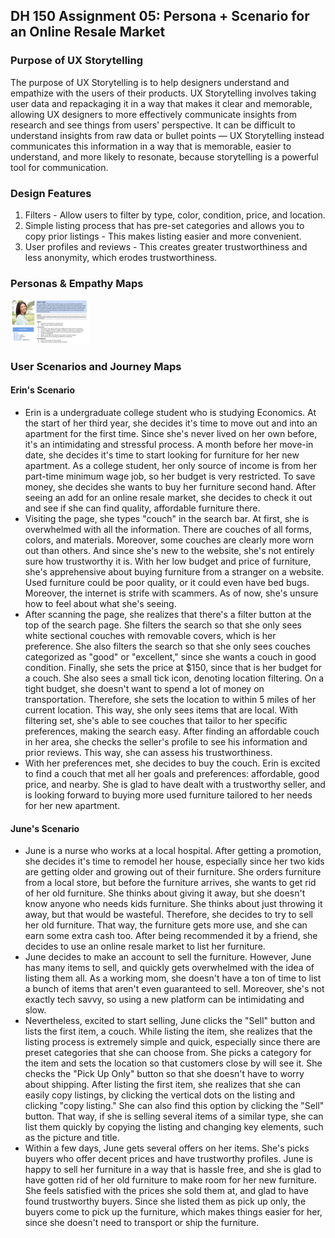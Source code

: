 ## DH 150 Assignment 05: Persona + Scenario for an Online Resale Market

### Purpose of UX Storytelling

The purpose of UX Storytelling is to help designers understand and empathize with the users of their products. UX Storytelling involves taking user data and repackaging it in a way that makes it clear and memorable, allowing UX designers to more effectively communicate insights from research and see things from users' perspective. It can be difficult to understand insights from raw data or bullet points — UX Storytelling instead communicates this information in a way that is memorable, easier to understand, and more likely to resonate, because storytelling is a powerful tool for communication.

### Design Features
1) Filters - Allow users to filter by type, color, condition, price, and location.
2) Simple listing process that has pre-set categories and allows you to copy prior listings - This makes listing easier and more convenient.
3) User profiles and reviews - This creates greater trustworthiness and less anonymity, which erodes trustworthiness.

### Personas & Empathy Maps

<img src="./junepersona.png" width = "25%">

### User Scenarios and Journey Maps

#### Erin's Scenario

* Erin is a undergraduate college student who is studying Economics. At the start of her third year, she decides it's time to move out and into an apartment for the first time. Since she's never lived on her own before, it's an intimidating and stressful process. A month before her move-in date, she decides it's time to start looking for furniture for her new apartment. As a college student, her only source of income is from her part-time minimum wage job, so her budget is very restricted. To save money, she decides she wants to buy her furniture second hand. After seeing an add for an online resale market, she decides to check it out and see if she can find quality, affordable furniture there.
* Visiting the page, she types "couch" in the search bar. At first, she is overwhelmed with all the information. There are couches of all forms, colors, and materials. Moreover, some couches are clearly more worn out than others. And since she's new to the website, she's not entirely sure how trustworthy it is. With her low budget and price of furniture, she's apprehensive about buying furniture from a stranger on a website. Used furniture could be poor quality, or it could even have bed bugs. Moreover, the internet is strife with scammers. As of now, she's unsure how to feel about what she's seeing. 
* After scanning the page, she realizes that there's a filter button at the top of the search page. She filters the search so that she only sees white sectional couches with removable covers, which is her preference. She also filters the search so that she only sees couches categorized as "good" or "excellent," since she wants a couch in good condition. Finally, she sets the price at $150, since that is her budget for a couch. She also sees a small tick icon, denoting location filtering. On a tight budget, she doesn't want to spend a lot of money on transportation. Therefore, she sets the location to within 5 miles of her current location. This way, she only sees items that are local. With filtering set, she's able to see couches that tailor to her specific preferences, making the search easy. After finding an affordable couch in her area, she checks the seller's profile to see his information and prior reviews. This way, she can assess his trustworthiness.
* With her preferences met, she decides to buy the couch. Erin is excited to find a couch that met all her goals and preferences: affordable, good price, and nearby. She is glad to have dealt with a trustworthy seller, and is looking forward to buying more used furniture tailored to her needs for her new apartment.

#### June's Scenario

* June is a nurse who works at a local hospital. After getting a promotion, she decides it's time to remodel her house, especially since her two kids are getting older and growing out of their furniture. She orders furniture from a local store, but before the furniture arrives, she wants to get rid of her old furniture. She thinks about giving it away, but she doesn't know anyone who needs kids furniture. She thinks about just throwing it away, but that would be wasteful. Therefore, she decides to try to sell her old furniture. That way, the furniture gets more use, and she can earn some extra cash too. After being recommended it by a friend, she decides to use an online resale market to list her furniture.
* June decides to make an account to sell the furniture. However, June has many items to sell, and quickly gets overwhelmed with the idea of listing them all. As a working mom, she doesn't have a ton of time to list a bunch of items that aren't even guaranteed to sell. Moreover, she's not exactly tech savvy, so using a new platform can be intimidating and slow. 
* Nevertheless, excited to start selling, June clicks the "Sell" button and lists the first item, a couch. While listing the item, she realizes that the listing process is extremely simple and quick, especially since there are preset categories that she can choose from. She picks a category for the item and sets the location so that customers close by will see it. She checks the "Pick Up Only" button so that she doesn't have to worry about shipping. After listing the first item, she realizes that she can easily copy listings, by clicking the vertical dots on the listing and clicking "copy listing." She can also find this option by clicking the "Sell" button. That way, if she is selling several items of a similar type, she can list them quickly by copying the listing and changing key elements, such as the picture and title. 
* Within a few days, June gets several offers on her items. She's picks buyers who offer decent prices and have trustworthy profiles. June is happy to sell her furniture in a way that is hassle free, and she is glad to have gotten rid of her old furniture to make room for her new furniture. She feels satisfied with the prices she sold them at, and glad to have found trustworthy buyers. Since she listed them as pick up only, the buyers come to pick up the furniture, which makes things easier for her, since she doesn't need to transport or ship the furniture.


